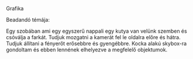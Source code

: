 Grafika

Beadandó témája:

Egy szobában ami egy egyszerű nappali egy kutya van velünk szemben és csóválja a farkát. 
Tudjuk mozgatni a kamerát fel le oldalra előre és hátra.
Tudjuk állítani a fényerőt erősebbre és gyengébbre.
Kocka alakú skybox-ra gondoltam és ebben lennének elhelyezve a megfelelő objektumok.
